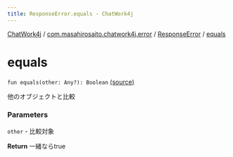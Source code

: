 ```yaml
---
title: ResponseError.equals - ChatWork4j
---
```


[ChatWork4j](../../index.md) / [com.masahirosaito.chatwork4j.error](../index.md) / [ResponseError](index.md) / [equals](.)

# equals

`fun equals(other: Any?): Boolean` [(source)](https://github.com/MasahiroSaito/ChatWork4j/tree/master/src/main/kotlin/com/masahirosaito/chatwork4j/error/ResponseError.kt#L18)

他のオブジェクトと比較

### Parameters

`other` - 比較対象

**Return**
一緒ならtrue

